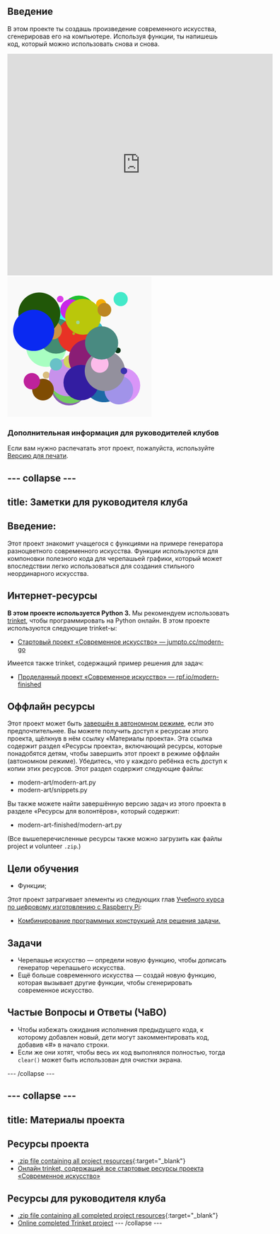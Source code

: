 ## Введение

В этом проекте ты создашь произведение современного искусства, сгенерировав его на компьютере. Используя функции, ты напишешь код, который можно использовать снова и снова.

<div class="trinket">
  <iframe src="https://trinket.io/embed/python/47bbc2fc2b?outputOnly=true&start=result" width="600" height="500" frameborder="0" marginwidth="0" marginheight="0" allowfullscreen>
  </iframe>
  <img src="images/modern-finished.png">
</div>

### Дополнительная информация для руководителей клубов

Если вам нужно распечатать этот проект, пожалуйста, используйте [Версию для печати](https://projects.raspberrypi.org/en/projects/modern-art/print).

## \--- collapse \---

## title: Заметки для руководителя клуба

## Введение:

Этот проект знакомит учащегося с функциями на примере генератора разноцветного современного искусства. Функции используются для компоновки полезного кода для черепашьей графики, который может впоследствии легко использоваться для создания стильного неординарного искусства.

## Интернет-ресурсы

**В этом проекте используется Python 3.** Мы рекомендуем использовать [trinket](https://trinket.io/), чтобы программировать на Python онлайн. В этом проекте используются следующие trinket-ы:

* [Стартовый проект «Современное искусство» — jumpto.cc/modern-go](http://jumpto.cc/modern-go)

Имеется также trinket, содержащий пример решения для задач:

* [Проделанный проект «Современное искусство» — rpf.io/modern-finished](https://rpf.io/modern-finished)

## Оффлайн ресурсы

Этот проект может быть [завершён в автономном режиме](https://www.codeclubprojects.org/en-GB/resources/python-working-offline/), если это предпочтительнее. Вы можете получить доступ к ресурсам этого проекта, щёлкнув в нём ссылку «Материалы проекта». Эта ссылка содержит раздел «Ресурсы проекта», включающий ресурсы, которые понадобятся детям, чтобы завершить этот проект в режиме оффлайн (автономном режиме). Убедитесь, что у каждого ребёнка есть доступ к копии этих ресурсов. Этот раздел содержит следующие файлы:

* modern-art/modern-art.py
* modern-art/snippets.py

Вы также можете найти завершённую версию задач из этого проекта в разделе «Ресурсы для волонтёров», который содержит:

* modern-art-finished/modern-art.py

(Все вышеперечисленные ресурсы также можно загрузить как файлы project и volunteer `.zip`.)

## Цели обучения

* Функции;

Этот проект затрагивает элементы из следующих глав [Учебного курса по цифровому изготовлению с Raspberry Pi](http://rpf.io/curriculum):

* [Комбинирование программных конструкций для решения задачи.](https://www.raspberrypi.org/curriculum/programming/builder)

## Задачи

* Черепашье искусство — определи новую функцию, чтобы дописать генератор черепашьего искусства.
* Ещё больше современного искусства — создай новую функцию, которая вызывает другие функции, чтобы сгенерировать современное искусство.

## Частые Вопросы и Ответы (ЧаВО)

* Чтобы избежать ожидания исполнения предыдущего кода, к которому добавлен новый, дети могут закомментировать код, добавив «#» в начало строки.
* Если же они хотят, чтобы весь их код выполнялся полностью, тогда `clear()` может быть использован для очистки экрана. 

\--- /collapse \---

## \--- collapse \---

## title: Материалы проекта

## Ресурсы проекта

* [.zip file containing all project resources](http://rpf.io/p/en/modern-art-go){:target="_blank"}
* [Онлайн trinket, содержащий все стартовые ресурсы проекта «Современное искусство»](http://jumpto.cc/modern-go)

## Ресурсы для руководителя клуба

* [.zip file containing all completed project resources](http://rpf.io/p/en/modern-art-get){:target="_blank"}
* [Online completed Trinket project](https://trinket.io/python/47bbc2fc2b) \--- /collapse \---